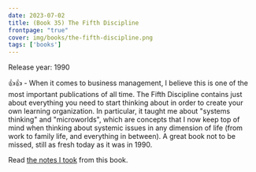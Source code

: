 ```yaml
---
date: 2023-07-02
title: (Book 35) The Fifth Discipline
frontpage: "true"
cover: img/books/the-fifth-discipline.png
tags: ['books']
---
```


Release year: 1990

👍👍 - When it comes to business management, I believe this is one of the most important publications of all time. The Fifth Discipline contains just about everything you need to start thinking about in order to create your own learning organization. In particular, it taught me about "systems thinking" and "microworlds", which are concepts that I now keep top of mind when thinking about systemic issues in any dimension of life (from work to family life, and everything in between). A great book not to be missed, still as fresh today as it was in 1990.

Read [the notes I took](https://drive.google.com/file/d/1g3yoB0f_aydi_ML371b2YPPWSbRsPIGG/view?usp=drive_link) from this book.
